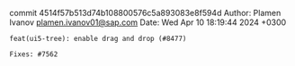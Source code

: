 commit 4514f57b513d74b108800576c5a893083e8f594d
Author: Plamen Ivanov <plamen.ivanov01@sap.com>
Date:   Wed Apr 10 18:19:44 2024 +0300

    feat(ui5-tree): enable drag and drop (#8477)
    
    Fixes: #7562
